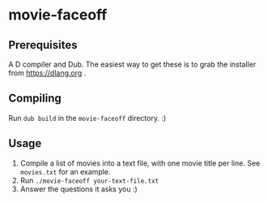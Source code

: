 # movie-faceoff

## Prerequisites

A D compiler and Dub. The easiest way to get these is to grab the installer from https://dlang.org .

## Compiling

Run `dub build` in the `movie-faceoff` directory. :)

## Usage

1. Compile a list of movies into a text file, with one movie title per line. See `movies.txt` for an example.
2. Run `./movie-faceoff your-text-file.txt`
3. Answer the questions it asks you :)
